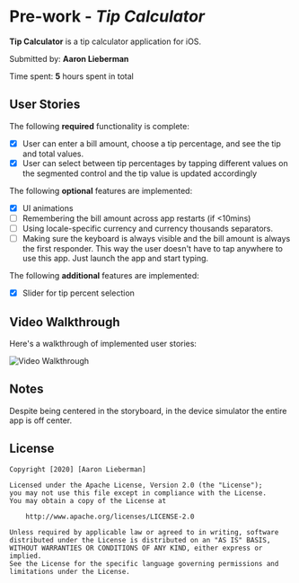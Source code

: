# Pre-work - *Tip Calculator*

**Tip Calculator** is a tip calculator application for iOS.

Submitted by: **Aaron Lieberman**

Time spent: **5** hours spent in total

## User Stories

The following **required** functionality is complete:

* [X] User can enter a bill amount, choose a tip percentage, and see the tip and total values.
* [X] User can select between tip percentages by tapping different values on the segmented control and the tip value is updated accordingly

The following **optional** features are implemented:

* [X] UI animations
* [ ] Remembering the bill amount across app restarts (if <10mins)
* [ ] Using locale-specific currency and currency thousands separators.
* [ ] Making sure the keyboard is always visible and the bill amount is always the first responder. This way the user doesn't have to tap anywhere to use this app. Just launch the app and start typing.

The following **additional** features are implemented:

- [X] Slider for tip percent selection

## Video Walkthrough

Here's a walkthrough of implemented user stories:

<img src='https://lh3.google.com/u/0/d/1azfgWc_GUClj68czkCzAU0NI3i3Y-mcN=w2148-h1448-iv1.gif' title='Video Walkthrough' width='' alt='Video Walkthrough' />

## Notes

Despite being centered in the storyboard, in the device simulator the entire app is off center.

## License

    Copyright [2020] [Aaron Lieberman]

    Licensed under the Apache License, Version 2.0 (the "License");
    you may not use this file except in compliance with the License.
    You may obtain a copy of the License at

        http://www.apache.org/licenses/LICENSE-2.0

    Unless required by applicable law or agreed to in writing, software
    distributed under the License is distributed on an "AS IS" BASIS,
    WITHOUT WARRANTIES OR CONDITIONS OF ANY KIND, either express or implied.
    See the License for the specific language governing permissions and
    limitations under the License.
